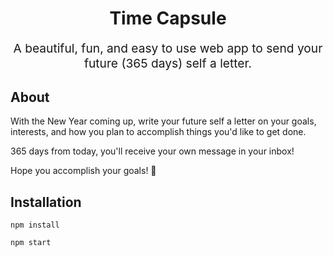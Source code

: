<h1 align="center">
  Time Capsule
  <br>
</h1>
<p align="center" style="font-size: 1.2rem;">A beautiful, fun, and easy to use web app to send your future (365 days) self a letter.</p>

## About

With the New Year coming up, write your future self a letter on your goals, interests, and how you plan to accomplish things you'd like to get done. 

365 days from today, you'll receive your own message in your inbox!

Hope you accomplish your goals! 🚀

## Installation

```
npm install
```

```
npm start
```

